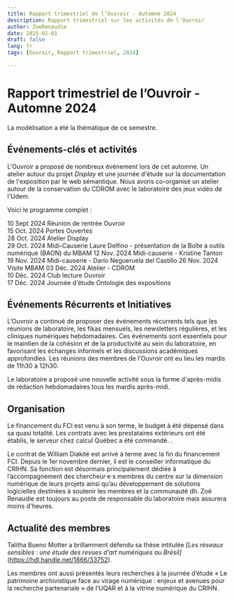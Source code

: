 ```yaml
---
title: Rapport trimestriel de l’Ouvroir - Automne 2024
description: Rapport trimestriel sur les activités de l'Ouvroir
author: ZoeRenaudie
date: 2025-01-01
draft: false
lang: fr
tags: [Ouvroir, Rapport trimestriel, 2024]

---
```


# Rapport trimestriel de l’Ouvroir - Automne 2024

La modélisation a été la thématique de ce semestre. 

## Événements-clés et activités

L'Ouvroir a proposé de nombreux événement lors de cet automne. Un atelier autour du projet *Display* et une journée d'étude sur la documentation de l'exposition par le web sémantique. Nous avons co-organisé un atelier autour de la conservation du CDROM avec le laboratoire des jeux vidéo de l'Udem. 

Voici le programme complet : 

10 Sept 2024 Réunion de rentrée Ouvroir                                  
15 Oct. 2024 Portes Ouvertes                        
28 Oct. 2024 Atelier Display                                      
29 Oct. 2024 Midi-Causerie Laure Delfino - présentation de la Boîte à outils numérique (BAON) du MBAM 
12 Nov. 2024 Midi-causerie - Kristine Tanton     
19 Nov. 2024 Midi-causerie - Darío Negueruela del Castillo
26 Nov. 2024 Visite MBAM 
03 Déc. 2024 Atelier - CDROM        
10 Déc. 2024 Club lecture Ouvroir        
17 Déc. 2024 Journée d'étude Ontologie des expositions 

## Événements Récurrents et Initiatives

L’Ouvroir a continué de proposer des événements récurrents tels que les réunions de laboratoire, les fikas mensuels, les newsletters régulières, et les cliniques numériques hebdomadaires. Ces événements sont essentiels pour le maintien de la cohésion et de la productivité au sein du laboratoire, en favorisant les échanges informels et les discussions académiques approfondies. Les réunions des membres de l'Ouvroir ont eu lieu les mardis de 11h30 à 12h30. 

Le laboratoire a proposé une nouvelle activité sous la forme d'après-midis de rédaction hebdomadaires tous les mardis après-midi. 

## Organisation

Le financement du FCI est venu à son terme, le budget à été dépensé dans sa quasi totalité. Les contrats avec les prestataires extérieurs ont été établis, le serveur chez calcul Québec a été commandé. . 

Le contrat de William Diakité est arrivé à terme avec la fin du financement FCI. Depuis le 1er novembre dernier, il est le conseiller informatique du CRIHN. Sa fonction est désormais principalement dédiée à l’accompagnement des chercheur·e·s membres du centre sur la dimension numérique de leurs projets ainsi qu’au développement de solutions logicielles destinées à soutenir les membres et la communauté dh. Zoë Renaudie est toujours au poste de responsable du laboratoire mais assurera moins d'heures. 

## Actualité des membres

Talitha Bueno Motter a brillamment défendu sa thèse intitulée _[Les réseaux sensibles : une étude des revues d’art numériques au Brésil]_(https://hdl.handle.net/1866/33752). 

Les membres ont aussi présentés leurs recherches à la journée d’étude « Le patrimoine archivistique face au virage numérique : enjeux et avenues pour la recherche partenariale » de l’UQAR et à la vitrine numérique du CRIHN.

